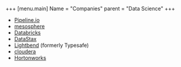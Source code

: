 +++
[menu.main]
Name = "Companies"
parent = "Data Science"
+++

- [Pipeline.io](http://pipeline.io)
- [mesosphere](https://mesosphere.com)
- [Databricks](https://databricks.com/try-databricks)
- [DataStax](http://www.datastax.com)
- [Lightbend](http://www.lightbend.com) (formerly Typesafe)
- [cloudera](http://www.cloudera.com)
- [Hortonworks](http://hortonworks.com)